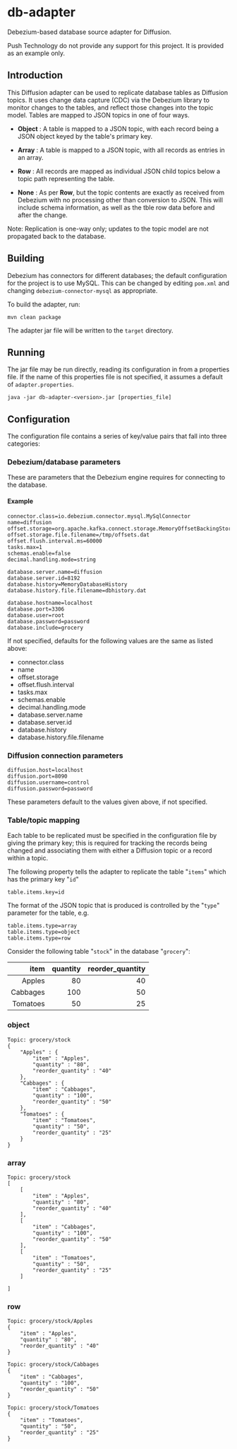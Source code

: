 # db-adapter
Debezium-based database source adapter for Diffusion.

Push Technology do not provide any support for this project. It is provided as an example only.
## Introduction

This Diffusion adapter can be used to replicate database tables as Diffusion topics. It uses change data capture (CDC) via the Debezium library to monitor changes to the tables, and reflect those changes into the topic model. Tables are mapped to JSON topics in one of four ways.

- **Object** : A table is mapped to a JSON topic, with each record being a JSON object keyed by the table's primary key.

- **Array** : A table is mapped to a JSON topic, with all records as entries in an array.
 
- **Row** : All records are mapped as individual JSON child topics below a topic path representing the table.

- **None** : As per **Row**, but the topic contents are exactly as received from Debezium with no processing other than conversion to JSON. This will include schema information, as well as the tble row data before and after the change.

Note: Replication is one-way only; updates to the topic model are not propagated back to the database.

## Building

Debezium has connectors for different databases; the default configuration for the project is to use MySQL. This can be changed by editing `pom.xml` and changing `debezium-connector-mysql` as appropriate.

To build the adapter, run:
```
mvn clean package
```

The adapter jar file will be written to the `target` directory.

## Running

The jar file may be run directly, reading its configuration in from a properties file. If the name of this properties file is not specified, it assumes a default of `adapter.properties`.

```
java -jar db-adapter-<version>.jar [properties_file]
```

## Configuration

The configuration file contains a series of key/value pairs that fall into three categories:

### Debezium/database parameters

These are parameters that the Debezium engine requires for connecting to the database.

#### Example

```
connector.class=io.debezium.connector.mysql.MySqlConnector
name=diffusion
offset.storage=org.apache.kafka.connect.storage.MemoryOffsetBackingStore
offset.storage.file.filename=/tmp/offsets.dat
offset.flush.interval.ms=60000
tasks.max=1
schemas.enable=false
decimal.handling.mode=string

database.server.name=diffusion
database.server.id=8192
database.history=MemoryDatabaseHistory
database.history.file.filename=dbhistory.dat

database.hostname=localhost
database.port=3306
database.user=root
database.password=password
database.include=grocery
```

If not specified, defaults for the following values are the same as listed above:

- connector.class
- name
- offset.storage
- offset.flush.interval
- tasks.max
- schemas.enable
- decimal.handling.mode
- database.server.name
- database.server.id
- database.history
- database.history.file.filename

### Diffusion connection parameters

```
diffusion.host=localhost
diffusion.port=8090
diffusion.username=control
diffusion.password=password
```

These parameters default to the values given above, if not specified.

### Table/topic mapping

Each table to be replicated must be specified in the configuration file by giving the primary key; this is required for tracking the records being changed and associating them with either a Diffusion topic or a record within a topic.

The following property tells the adapter to replicate the table "`items`" which has the primary key "`id`"
```
table.items.key=id
```

The format of the JSON topic that is produced is controlled by the "`type`" parameter for the table, e.g.
```
table.items.type=array
table.items.type=object
table.items.type=row
```

Consider the following table "`stock`" in the database "`grocery`":

|     item | quantity | reorder_quantity |
|---------:|---------:|-----------------:|
|   Apples |       80 |               40 |
| Cabbages |      100 |               50 |
| Tomatoes |       50 |               25 |


### object
```
Topic: grocery/stock
{
    "Apples" : {
        "item" : "Apples",
        "quantity" : "80",
        "reorder_quantity" : "40"
    },
    "Cabbages" : {
        "item" : "Cabbages",
        "quantity" : "100",
        "reorder_quantity" : "50"
    },
    "Tomatoes" : {
        "item" : "Tomatoes",
        "quantity" : "50",
        "reorder_quantity" : "25"
    }
}

```

### array
```
Topic: grocery/stock
[
    [ 
        "item" : "Apples",
        "quantity" : "80",
        "reorder_quantity" : "40"
    ],
    [
        "item" : "Cabbages",
        "quantity" : "100",
        "reorder_quantity" : "50"
    ],
    [
        "item" : "Tomatoes",
        "quantity" : "50",
        "reorder_quantity" : "25"
    ]

]
```


### row

```
Topic: grocery/stock/Apples
{
    "item" : "Apples",
    "quantity" : "80",
    "reorder_quantity" : "40"
}

Topic: grocery/stock/Cabbages
{
    "item" : "Cabbages",
    "quantity" : "100",
    "reorder_quantity" : "50"
}

Topic: grocery/stock/Tomatoes
{
    "item" : "Tomatoes",
    "quantity" : "50",
    "reorder_quantity" : "25"
}
```
